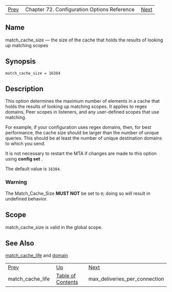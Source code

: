 |     |     |     |
| --- | --- | --- |
| [Prev](conf.ref.match_cache_life)  | Chapter 72. Configuration Options Reference |  [Next](conf.ref.max_deliveries_per_connection) |

<a name="conf.ref.match_cache_size"></a>
## Name

match_cache_size — the size of the cache that holds the results of looking up matching scopes

## Synopsis

`match_cache_size = 16384`

<a name="idp25267984"></a>
## Description

This option determines the maximum number of elements in a cache that holds the results of looking up matching scopes. It applies to regex domains, Peer scopes in listeners, and any user-defined scopes that use matching.

For example, if your configuration uses regex domains, then, for best performance, the cache size should be larger than the number of unique queries. This should be at least the number of unique destination domains to which you send.

It is not necessary to restart the MTA if changes are made to this option using **config set** .

The default value is `16384`.

### Warning

The Match_Cache_Size **MUST NOT**     be set to `0`; doing so will result in undefined behavior.

<a name="idp25274736"></a>
## Scope

match_cache_size is valid in the global scope.

<a name="idp25276576"></a>
## See Also

[match_cache_life](conf.ref.match_cache_life "match_cache_life") and [domain](conf.ref.domain "domain")

|     |     |     |
| --- | --- | --- |
| [Prev](conf.ref.match_cache_life)  | [Up](config.options.ref) |  [Next](conf.ref.max_deliveries_per_connection) |
| match_cache_life  | [Table of Contents](index) |  max_deliveries_per_connection |

